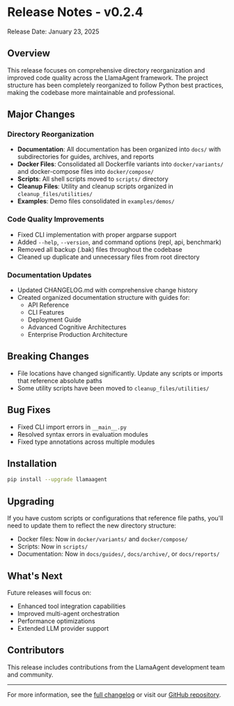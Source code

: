 # Release Notes - v0.2.4

Release Date: January 23, 2025

## Overview

This release focuses on comprehensive directory reorganization and improved code quality across the LlamaAgent framework. The project structure has been completely reorganized to follow Python best practices, making the codebase more maintainable and professional.

## Major Changes

### Directory Reorganization
- **Documentation**: All documentation has been organized into `docs/` with subdirectories for guides, archives, and reports
- **Docker Files**: Consolidated all Dockerfile variants into `docker/variants/` and docker-compose files into `docker/compose/`
- **Scripts**: All shell scripts moved to `scripts/` directory
- **Cleanup Files**: Utility and cleanup scripts organized in `cleanup_files/utilities/`
- **Examples**: Demo files consolidated in `examples/demos/`

### Code Quality Improvements
- Fixed CLI implementation with proper argparse support
- Added `--help`, `--version`, and command options (repl, api, benchmark)
- Removed all backup (.bak) files throughout the codebase
- Cleaned up duplicate and unnecessary files from root directory

### Documentation Updates
- Updated CHANGELOG.md with comprehensive change history
- Created organized documentation structure with guides for:
  - API Reference
  - CLI Features
  - Deployment Guide
  - Advanced Cognitive Architectures
  - Enterprise Production Architecture

## Breaking Changes

- File locations have changed significantly. Update any scripts or imports that reference absolute paths
- Some utility scripts have been moved to `cleanup_files/utilities/`

## Bug Fixes

- Fixed CLI import errors in `__main__.py`
- Resolved syntax errors in evaluation modules
- Fixed type annotations across multiple modules

## Installation

```bash
pip install --upgrade llamaagent
```

## Upgrading

If you have custom scripts or configurations that reference file paths, you'll need to update them to reflect the new directory structure:

- Docker files: Now in `docker/variants/` and `docker/compose/`
- Scripts: Now in `scripts/`
- Documentation: Now in `docs/guides/`, `docs/archive/`, or `docs/reports/`

## What's Next

Future releases will focus on:
- Enhanced tool integration capabilities
- Improved multi-agent orchestration
- Performance optimizations
- Extended LLM provider support

## Contributors

This release includes contributions from the LlamaAgent development team and community.

---

For more information, see the [full changelog](CHANGELOG.md) or visit our [GitHub repository](https://github.com/llamasearchai/llamaagent).
